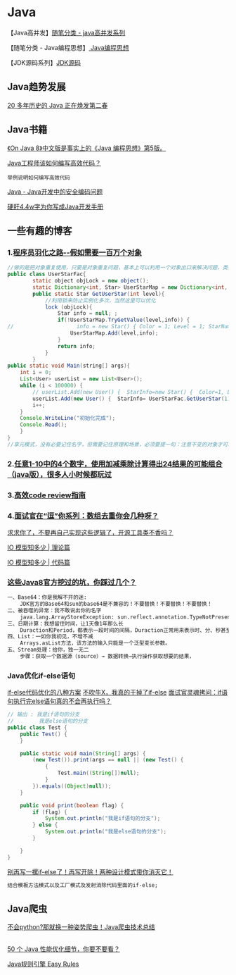 # Java

【Java高并发】[随笔分类 - java高并发系列](https://www.cnblogs.com/itsoku123/category/1503555.html)

【随笔分类 - Java编程思想】[ Java编程思想](https://www.cnblogs.com/Tan-sir/category/1251239.html)

【JDK源码系列】[JDK源码](https://www.cnblogs.com/Scramblecode/)

## Java趋势发展
[20 多年历史的 Java 正在焕发第二春](https://mp.weixin.qq.com/s?__biz=MjM5MDE0Mjc4MA==&mid=2651026031&idx=2&sn=920c70b08b8e3eb9fe619e0d72c020e0&chksm=bdbe8a3c8ac9032abac46612913433e53c4abd9c83cf2bd1202858e6fb1806912858adfe8f90&mpshare=1&scene=23&srcid=&sharer_sharetime=1588561166752&sharer_shareid=d812adcc01829f0f7f8fb06aea118511#rd)

## Java书籍
[《On Java 8》中文版是事实上的《Java 编程思想》第5版。](https://lingcoder.gitee.io/onjava8/#/)

[Java工程师该如何编写高效代码？](https://mp.weixin.qq.com/s?__biz=MzIzOTU0NTQ0MA==&mid=2247492922&idx=1&sn=129283d4c520da6204f696ce86c15b2c&chksm=e92ad835de5d5123280d0c527301728da7d05986e8d7ac814e388928ebd47994906267f42c01&mpshare=1&scene=23&srcid=&sharer_sharetime=1576629844354&sharer_shareid=d812adcc01829f0f7f8fb06aea118511#rd)
```
举例说明如何编写高效代码
```

[Java - Java开发中的安全编码问题](https://www.cnblogs.com/shoufeng/p/12609498.html)

[硬肝4.4w字为你写成Java开发手册](https://www.cnblogs.com/cxuanBlog/p/12854535.html)

## 一些有趣的博客
### 1.[程序员羽化之路--假如需要一百万个对象](https://www.cnblogs.com/zhanlang/p/12550179.html)
```java
//做的是把对象重复使用，只要是对象重复问题，基本上可以利用一个对象出口来解决问题，类似于以下的对象初始化工厂，但是要注意线程安全问题，因为同时请求并初始化对象的线程会有多个。
public class UserStarFac{
        static object objLock = new object();
        static Dictionary<int, Star> UserStarMap = new Dictionary<int, Star>();
        public static Star GetUserStar(int level){
            //利用锁来防止实例化多次，当然这里可以优化
            lock (objLock){
                Star info = null; ;
                if(!UserStarMap.TryGetValue(level,info)) {
//                    info = new Star() { Color = 1; Level = 1; StarNumber = 1 ;};
                    UserStarMap.Add(level,info);
                }
                return info;
            }
        }
public static void Main(string[] args){
    int i = 0;
    List<User> userList = new List<User>();
    while (i < 100000) {
        // userList.Add(new User() {  StarInfo=new Star() {  Color=1, Level=1, StarNumber=1} });
        userList.Add(new User() {  StarInfo= UserStarFac.GetUserStar(1)});
        i++; 
    }
    Console.WriteLine("初始化完成");
    Console.Read();
    }
}
//享元模式，没有必要记住名字，但需要记住原理和场景，必须要提一句：注意不变的对象才可以哦
```

### 2.[任意1-10中的4个数字，使用加减乘除计算得出24结果的可能组合（java版），很多人小时候都玩过](https://www.cnblogs.com/lechengbo/p/10815016.html)

### 3.[高效code review指南](https://www.cnblogs.com/xybaby/p/12601471.html)

### 4.[面试官在“逗”你系列：数组去重你会几种呀？](https://www.cnblogs.com/justbecoder/p/12892675.html)

[求求你了，不要再自己实现这些逻辑了，开源工具类不香吗？](https://www.cnblogs.com/goodAndyxublog/p/12874388.html)

[IO 模型知多少 | 理论篇](https://www.cnblogs.com/sheng-jie/p/how-much-you-know-about-io-models.html)

[IO 模型知多少 | 代码篇](https://www.cnblogs.com/sheng-jie/p/how-much-you-know-about-the-io-models-demo.html)

### [这些Java8官方挖过的坑，你踩过几个？](https://www.cnblogs.com/madashu/p/13023193.html)
```markdown
一、Base64：你是我解不开的迷:
    JDK官方的Base64和sun的base64是不兼容的！不要替换！不要替换！不要替换！
二、被吞噬的异常：我不敢说出你的名字
    java.lang.ArrayStoreException: sun.reflect.annotation.TypeNotPresentExceptionProxy,请记得用这个方法定位具体问题。
三、日期计算：我想留住时间，让1天像1年那么长
    Duraction和Period，都表示一段时间的间隔，Duraction正常用来表示时、分、秒甚至纳秒之间的时间间隔，Period正常用于年、月、日之间的时间间隔。
四、List：一如你我初见，不增不减  
    Arrays.asList方法，该方法的输入只能是一个泛型变长参数。
五、Stream处理：给你，独一无二
    步骤：获取一个数据源（source）→ 数据转换→执行操作获取想要的结果，
```

### Java优化if-else语句
[if-else代码优化的八种方案](https://www.cnblogs.com/jay-huaxiao/p/12586598.html)
[不吹牛X，我真的干掉了if-else](https://www.cnblogs.com/Lyn4ever/p/12913670.html)
[面试官灵魂拷问：if语句执行完else语句真的不会再执行吗？](https://www.cnblogs.com/binghe001/p/12944844.html)
```java
// 输出 : 我是if语句的分支
//        我是else语句的分支
public class Test {
    public Test() {
    }

    public static void main(String[] args) {
        (new Test()).print(args == null || (new Test() {
            {
                Test.main((String[])null);
            }
        }).equals((Object)null));
    }

    public void print(boolean flag) {
        if (flag) {
            System.out.println("我是if语句的分支");
        } else {
            System.out.println("我是else语句的分支");
        }

    }
}
```
[别再写一摞if-else了！再写开除！两种设计模式带你消灭它！](https://www.cnblogs.com/liuyanling/p/13121484.html)
```markdown
结合模板方法模式以及工厂模式及发射消除代码里面的if-else;
```
## Java爬虫
[不会python?那就换一种姿势爬虫！Java爬虫技术总结](https://www.cnblogs.com/carloschan/p/10572788.html)

##
[50 个 Java 性能优化细节，你要不要看？](https://mp.weixin.qq.com/s?__biz=MzUxOTc4NjEyMw==&mid=2247485058&idx=1&sn=1075ec571f2391511fba05ef3cae4221&chksm=f9f51d66ce82947062a166abbecd5d16dcbffc1e4545ee0315e59825afe8f96cb757d2952dd1&mpshare=1&scene=23&srcid=&sharer_sharetime=1572097657629&sharer_shareid=d812adcc01829f0f7f8fb06aea118511#rd)

[Java规则引擎 Easy Rules](https://www.cnblogs.com/cjsblog/p/13088017.html)
